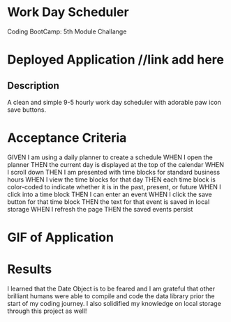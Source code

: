 # Work Day Scheduler 
Coding BootCamp: 5th Module Challange

# Deployed Application //link add here

## Description
A clean and simple 9-5 hourly work day scheduler with adorable paw icon save buttons. 


# Acceptance Criteria
GIVEN I am using a daily planner to create a schedule
WHEN I open the planner
THEN the current day is displayed at the top of the calendar
WHEN I scroll down
THEN I am presented with time blocks for standard business hours
WHEN I view the time blocks for that day
THEN each time block is color-coded to indicate whether it is in the past, present, or future
WHEN I click into a time block
THEN I can enter an event
WHEN I click the save button for that time block
THEN the text for that event is saved in local storage
WHEN I refresh the page
THEN the saved events persist


# GIF of Application




# Results
I learned that the Date Object is to be feared and I am grateful that other brilliant humans were able to compile and code the data library prior the start of my coding journey. 
I also solidified my knowledge on local storage through this project as well! 

